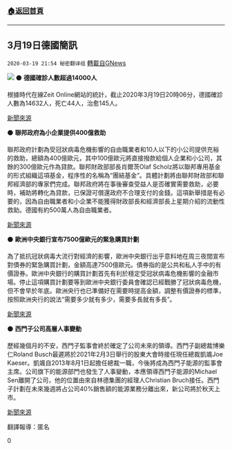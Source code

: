 ###  [:house:返回首頁](https://github.com/ourhimalayas/txt)
---

## 3月19日德國簡訊
`2020-03-19 21:54 秘密翻译组` [轉載自GNews](https://gnews.org/zh-hant/145572/)

![](https://s3-ap-northeast-1.amazonaws.com/news.guo.offload.media/wp-content/uploads/2020/03/19215159/6DBE83F6-213C-4C4F-915A-E7E96E358389.jpeg)
⚫️ **德國確診人數超過14000人**

根據時代在線Zeit Online網站的統計，截止2020年3月19日20時06分，德國確診人數為14632人，死亡44人，治愈145人。

[新聞來源](https://www.zeit.de/wissen/gesundheit/2020-03/coronavirus-deutschland-infektionen-faelle-verbreitung-epidemie-karte)

⚫️ **聯邦政府為小企業提供400億救助**

聯邦政府計劃為受冠狀病毒危機影響的自由職業者和10人以下的小公司提供充裕的救助，總額為400億歐元，其中100億歐元將直接撥款給個人企業和小公司，其餘的300億歐元作為貸款。聯邦財政部部長肖爾茨Olaf Scholz將以聯邦專用基金的形式組織這項基金，程序性的名稱為“團結基金”。具體計劃將由聯邦財政部和聯邦經濟部的專家們完成。聯邦政府將在事後審查受益人是否確實需要救助，必要時，補助將轉化為貸款，已保證可償還政府不合理支付的金錢。這項新舉措是有必要的，因為自由職業者和小企業不能獲得財政部長和經濟部長上星期介紹的流動性救助。德國有約500萬人為自由職業者。

[新聞來源](https://www.spiegel.de/wirtschaft/soziales/corona-krise-bundesregierung-will-40-milliarden-euro-fuer-kleinstunternehmen-bereitstellen-a-ca1f6b3f-8156-4258-a31b-ff335095c9f2)

⚫️ **歐洲中央銀行宣布7500億歐元的緊急購買計劃**

為了抵抗冠狀病毒大流行對經濟的影響，歐洲中央銀行出乎意料地在周三夜間宣布對債券的緊急購買計劃，金額高達7500億歐元。債券指的是公共和私人手中的有價證券。歐洲中央銀行的購買計劃首先有利於穩定受冠狀病毒危機影響的金融市場。停止這項購買計劃要等到歐洲中央銀行委員會確認已經戰勝了冠狀病毒危機，但不會早於年底。歐洲央行也已準備好在需要時提高金額，調整有價證券的標準，按照歐洲央行的說法“需要多少就有多少，需要多長就有多長”。

[新聞來源](https://www.wiwo.de/politik/europa/coronavirus-ezb-legt-notkaufprogramm-in-hoehe-von-750-milliarden-euro-auf-/25660046.html)

⚫️ **西門子公司高層人事變動**

歷經幾個月的不安，西門子監事會終於確定了公司未來的領導。西門子副總裁博樂仁Roland Busch最遲將於2021年2月3日舉行的股東大會時接任現任總裁凱颯Joe Kaeser。凱颯自2013年8月1日起擔任總裁一職，今後將成為西門子能源的監事會主席。公司旗下的能源部門也發生了人事變動，本應領導西門子能源的Michael Sen離開了公司，他的位置由來自林德集團的經理人Christian Bruch接任。西門子計劃在未來幾週將占公司40%銷售額的能源業務分離出來，新公司將於秋天上市。

[新聞來源](https://www.handelsblatt.com/unternehmen/industrie/technologiekonzern-siemens-energie-vorstand-sen-geht-busch-wird-kaeser-nachfolger-/25663796.html)

翻譯報導：匿名

0
